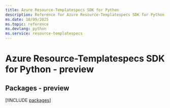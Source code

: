 ```yaml
---
title: Azure Resource-Templatespecs SDK for Python
description: Reference for Azure Resource-Templatespecs SDK for Python
ms.date: 10/09/2025
ms.topic: reference
ms.devlang: python
ms.service: resource-templatespecs
---
```

# Azure Resource-Templatespecs SDK for Python - preview
## Packages - preview
[!INCLUDE [packages](resource-templatespecs-index.md)]